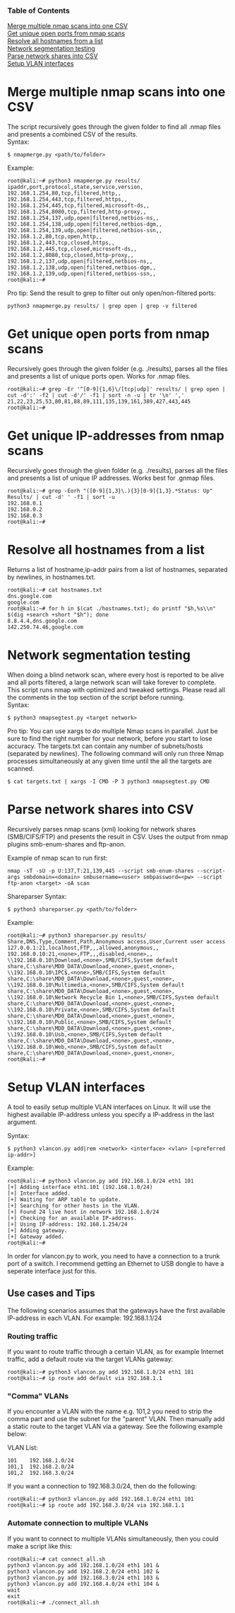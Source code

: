 ### Table of Contents

[Merge multiple nmap scans into one CSV](https://github.com/dsolstad/Network-Tools#Merge-multiple-nmap-scans-into-one-CSV)  
[Get unique open ports from nmap scans](https://github.com/dsolstad/Network-Tools#Get-unique-open-ports-from-nmap-scans)  
[Resolve all hostnames from a list](https://github.com/dsolstad/Network-Tools#Resolve-all-hostnames-from-a-list)  
[Network segmentation testing](https://github.com/dsolstad/Network-Tools#Network-segmentation-testing)  
[Parse network shares into CSV](https://github.com/dsolstad/Network-Tools#Parse-network-shares-into-CSV)  
[Setup VLAN interfaces](https://github.com/dsolstad/Network-Tools#Setup-VLAN-interfaces)  

# Merge multiple nmap scans into one CSV
The script recursively goes through the given folder to find all .nmap files and presents a combined CSV of the results.  
Syntax:
```
$ nmapmerge.py <path/to/folder>
```
Example:
```
root@kali:~# python3 nmapmerge.py results/
ipaddr,port,protocol,state,service,version,
192.168.1.254,80,tcp,filtered,http,,
192.168.1.254,443,tcp,filtered,https,,
192.168.1.254,445,tcp,filtered,microsoft-ds,,
192.168.1.254,8080,tcp,filtered,http-proxy,,
192.168.1.254,137,udp,open|filtered,netbios-ns,,
192.168.1.254,138,udp,open|filtered,netbios-dgm,,
192.168.1.254,139,udp,open|filtered,netbios-ssn,,
192.168.1.2,80,tcp,open,http,,
192.168.1.2,443,tcp,closed,https,,
192.168.1.2,445,tcp,closed,microsoft-ds,,
192.168.1.2,8080,tcp,closed,http-proxy,,
192.168.1.2,137,udp,open|filtered,netbios-ns,,
192.168.1.2,138,udp,open|filtered,netbios-dgm,,
192.168.1.2,139,udp,open|filtered,netbios-ssn,,
root@kali:~# 
```
Pro tip: Send the result to grep to filter out only open/non-filtered ports:
```
python3 nmapmerge.py results/ | grep open | grep -v filtered
```

# Get unique open ports from nmap scans
Recursively goes through the given folder (e.g. ./results), parses all the files and presents a list of unique ports open. Works for .nmap files.
```
root@kali:~# grep -Er '^[0-9]{1,6}\/[tcp|udp]' results/ | grep open | cut -d':' -f2 | cut -d'/' -f1 | sort -n -u | tr '\n' ','
21,22,23,25,53,80,81,88,89,111,135,139,161,389,427,443,445
root@kali:~# 
```
  
# Get unique IP-addresses from nmap scans
Recursively goes through the given folder (e.g. ./results), parses all the files and presents a list of unique IP addresses. Works best for .gnmap files.
```
root@kali:~# grep -Eorh "([0-9]{1,3}\.){3}[0-9]{1,3}.*Status: Up" Results/ | cut -d' ' -f1 | sort -u
192.168.0.1
192.168.0.2
192.168.0.3
root@kali:~# 
```

# Resolve all hostnames from a list
Returns a list of hostname,ip-addr pairs from a list of hostnames, separated by newlines, in hostnames.txt.
```
root@kali:~# cat hostnames.txt
dns.google.com
google.com
root@kali:~# for h in $(cat ./hostnames.txt); do printf "$h,%s\\n" $(dig +search +short "$h"); done
8.8.4.4,dns.google.com
142.250.74.46,google.com
```

# Network segmentation testing

When doing a blind network scan, where every host is reported to be alive and all ports filtered, a large network scan will take forever to complete. This script runs nmap with optimized and tweaked settings. Please read all the comments in the top section of the script before running.  
Syntax:
```
$ python3 nmapsegtest.py <target network>
```
Pro tip: You can use xargs to do multiple Nmap scans in parallel. Just be sure to find the right number for your network, before you start to lose accuracy. The targets.txt can contain any number of subnets/hosts (separated by newlines). The following command will only run three Nmap processes simultaneously at any given time until the all the targets are scanned.
  
```
$ cat targets.txt | xargs -I CMD -P 3 python3 nmapsegtest.py CMD
```

# Parse network shares into CSV
Recursively parses nmap scans (xml) looking for network shares (SMB/CIFS/FTP) and presents the result in CSV. Uses the output from nmap plugins smb-enum-shares and ftp-anon.
  
Example of nmap scan to run first:
```
nmap -sT -sU -p U:137,T:21,139,445 --script smb-enum-shares --script-args smbdomain=<domain> smbusername=<user> smbpassword=<pw> --script ftp-anon <target> -oA scan
```
Shareparser Syntax:
```
$ python3 shareparser.py <path/to/folder>
```
Example:
```
root@kali:~# python3 shareparser.py results/
Share,DNS,Type,Comment,Path,Anonymous access,User,Current user access
127.0.0.1:21,localhost,FTP,,,allowed,anonymous,,
192.168.0.10:21,<none>,FTP,,,disabled,<none>,,
\\192.168.0.10\Download,<none>,SMB/CIFS,System default share,C:\share\MD0_DATA\Download,<none>,guest,<none>,
\\192.168.0.10\IPC$,<none>,SMB/CIFS,System default share,C:\share\MD0_DATA\Download,<none>,guest,<none>,
\\192.168.0.10\Multimedia,<none>,SMB/CIFS,System default share,C:\share\MD0_DATA\Download,<none>,guest,<none>,
\\192.168.0.10\Network Recycle Bin 1,<none>,SMB/CIFS,System default share,C:\share\MD0_DATA\Download,<none>,guest,<none>,
\\192.168.0.10\Private,<none>,SMB/CIFS,System default share,C:\share\MD0_DATA\Download,<none>,guest,<none>,
\\192.168.0.10\Public,<none>,SMB/CIFS,System default share,C:\share\MD0_DATA\Download,<none>,guest,<none>,
\\192.168.0.10\Usb,<none>,SMB/CIFS,System default share,C:\share\MD0_DATA\Download,<none>,guest,<none>,
\\192.168.0.10\Web,<none>,SMB/CIFS,System default share,C:\share\MD0_DATA\Download,<none>,guest,<none>,
root@kali:~#  
```

# Setup VLAN interfaces
A tool to easily setup multiple VLAN interfaces on Linux. It will use the highest available IP-address unless you specify a IP-address in the last argument.  

Syntax:
```
$ python3 vlancon.py add|rem <network> <interface> <vlan> [<preferred ip-addr>]
```
Example:
```
root@kali:~# python3 vlancon.py add 192.168.1.0/24 eth1 101
[+] Adding interface eth1.101 (192.168.1.0/24)  
[+] Interface added.
[+] Waiting for ARP table to update.
[+] Searching for other hosts in the VLAN.
[+] Found 24 live host in network 192.168.1.0/24
[+] Checking for an available IP-address.
[+] Using IP-address: 192.168.1.254/24
[+] Adding gateway.
[+] Gateway added.
root@kali:~#  
```
  
In order for vlancon.py to work, you need to have a connection to a trunk port of a switch. I recommend getting an Ethernet to USB dongle to have a seperate interface just for this.  
  
## Use cases and Tips

The following scenarios assumes that the gateways have the first available IP-address in each VLAN. For example: 192.168.1.1/24

### Routing traffic
If you want to route traffic through a certain VLAN, as for example Internet traffic, add a default route via the target VLANs gateway:
```
root@kali:~# python3 vlancon.py add 192.168.1.0/24 eth1 101
root@kali:~# ip route add default via 192.168.1.1
```

### "Comma" VLANs
If you encounter a VLAN with the name e.g. 101,2 you need to strip the comma part and use the subnet for the "parent" VLAN. Then manually add a static route to the target VLAN via a gateway. See the following example below:
  
VLAN List:
```
101    192.168.1.0/24
101,1  192.168.2.0/24
101,2  192.168.3.0/24
```

If you want a connection to 192.168.3.0/24, then do the following:
```
root@kali:~# python3 vlancon.py add 192.168.1.0/24 eth1 101
root@kali:~# ip route add 192.168.3.0/24 via 192.168.1.1
```

### Automate connection to multiple VLANs
If you want to connect to multiple VLANs simultaneously, then you could make a script like this:
```
root@kali:~# cat connect_all.sh
python3 vlancon.py add 192.168.1.0/24 eth1 101 &
python3 vlancon.py add 192.168.2.0/24 eth1 102 &
python3 vlancon.py add 192.168.3.0/24 eth1 103 &
python3 vlancon.py add 192.168.4.0/24 eth1 104 &
wait
exit
root@kali:~# ./connect_all.sh
```
  
